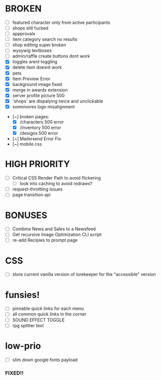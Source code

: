 # BROKEN
- [ ] featured character only from active participants
- [ ] shops still fucked
- [ ] appprovals
- [ ] item category search no results
- [ ] shop editing super broken
- [ ] wysywig textboxes
- [ ] admin/raffle create buttons dont work
- [x] toggles arent toggling
- [x] delete item doesnt work
- [x] pets
- [x] Item Preview Error
- [x] background image fixed
- [x] merge in awards extension
- [x] server profile picture 500
- [x] 'shops' are dispalying twice and unclickable
- [x] somnivores logo misalignment
- [~] broken pages:
    - [x] /characters 500 error
    - [x] /inventory 500 error
    - [x] /designs 500 error
- [~] Mailersend Error Fix
- [~] mobile css

# HIGH PRIORITY
- [ ] Critical CSS Render Path to avoid flickering
    - [ ] look into caching to avoid redraws?
- [ ] request-throttling issues
- [ ] page transition api

# BONUSES
- [ ] Combine News and Sales to a Newsfeed
- [ ] Get recursive Image Optimization CLI script
- [ ] re-add Recipies to prompt page

# CSS
- [ ] store current vanilla version of lorekeeper for the "accessible" version

# funsies!
- [ ] pinnable quick links for each menu
- [ ] all common quick links in the corner
- [ ] SOUND EFFECT TOGGLE
- [ ] rpg splitter text

# low-prio
- [ ] slim down google fonts payload




### FIXED!! ###
